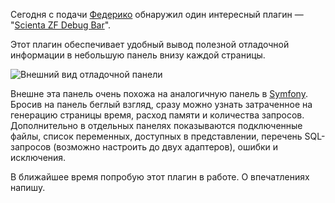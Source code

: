 Сегодня с подачи [Федерико][1] обнаружил один интересный плагин  — "[Scienta ZF Debug Bar][2]".

 [1]: http://blog.fedecarg.com/ "Блог Federico Cargnelutti"
 [2]: http://jokke.dk/software/scientadebugbar "Домашняя страница плагина Scienta ZF Debug Bar"

Этот плагин обеспечивает удобный вывод полезной отладочной информации в небольшую панель внизу каждой страницы.

![Внешний вид отладочной панели][3]

 [3]: /wp-content/uploads/2009/03/2009-scienta_debugbar.png "Внешний вид отладочной панели"

Внешне эта панель очень похожа на аналогичную панель в [Symfony](http://www.symfony-project.org). Бросив на панель беглый взгляд, сразу можно узнать затраченное на генерацию страницы время,  расход памяти и количества запросов. Дополнительно в отдельных панелях показываются подключенные файлы, список переменных, доступных в представлении, перечень SQL-запросов (возможно настроить до двух адаптеров), ошибки и исключения.

В ближайшее время попробую этот плагин в работе. О впечатлениях напишу.
